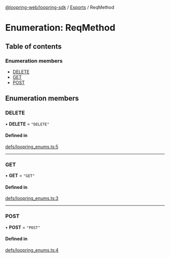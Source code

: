 [@loopring-web/loopring-sdk](../README.md) / [Exports](../modules.md) / ReqMethod

# Enumeration: ReqMethod

## Table of contents

### Enumeration members

- [DELETE](ReqMethod.md#delete)
- [GET](ReqMethod.md#get)
- [POST](ReqMethod.md#post)

## Enumeration members

### DELETE

• **DELETE** = `"DELETE"`

#### Defined in

[defs/loopring_enums.ts:5](https://github.com/Loopring/loopring_sdk/blob/d5fca11/src/defs/loopring_enums.ts#L5)

___

### GET

• **GET** = `"GET"`

#### Defined in

[defs/loopring_enums.ts:3](https://github.com/Loopring/loopring_sdk/blob/d5fca11/src/defs/loopring_enums.ts#L3)

___

### POST

• **POST** = `"POST"`

#### Defined in

[defs/loopring_enums.ts:4](https://github.com/Loopring/loopring_sdk/blob/d5fca11/src/defs/loopring_enums.ts#L4)
